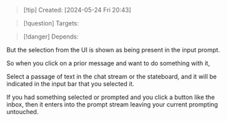 
>[!tip] Created: [2024-05-24 Fri 20:43]

>[!question] Targets: 

>[!danger] Depends: 

But the selection from the UI is shown as being present in the input prompt.

So when you click on a prior message and want to do something with it, 

Select a passage of text in the chat stream or the stateboard, and it will be indicated in the input bar that you selected it.

If you had something selected or prompted and you click a button like the inbox, then it enters into the prompt stream leaving your current prompting untouched.